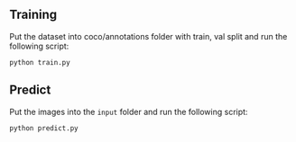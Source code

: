 ## Training
Put the dataset into coco/annotations folder with train, val split and run the following script:

```
python train.py
```

## Predict
Put the images into the `input` folder and run the following script:

```
python predict.py
```

